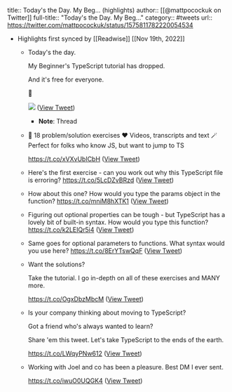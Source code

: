 title:: Today's the Day. My Beg... (highlights)
author:: [[@mattpocockuk on Twitter]]
full-title:: "Today's the Day. My Beg..."
category:: #tweets
url:: https://twitter.com/mattpocockuk/status/1575811782220054534

- Highlights first synced by [[Readwise]] [[Nov 19th, 2022]]
	- Today's the day.
	  
	  My Beginner's TypeScript tutorial has dropped.
	  
	  And it's free for everyone.
	  
	  🧵 
	  
	  ![](https://pbs.twimg.com/media/Fd5mx06XgAcIAvE.png) ([View Tweet](https://twitter.com/mattpocockuk/status/1575811782220054534))
		- **Note**: Thread
	- 🧙 18 problem/solution exercises
	  ❤️ Videos, transcripts and text
	  🪄 Perfect for folks who know JS, but want to jump to TS
	  
	  https://t.co/xVXvUbICbH ([View Tweet](https://twitter.com/mattpocockuk/status/1575811784958959619))
	- Here's the first exercise - can you work out why this TypeScript file is erroring? https://t.co/5LcDZvBRzd ([View Tweet](https://twitter.com/mattpocockuk/status/1575811824532217859))
	- How about this one? How would you type the params object in the function? https://t.co/mniM8hXTK1 ([View Tweet](https://twitter.com/mattpocockuk/status/1575811861341036546))
	- Figuring out optional properties can be tough - but TypeScript has a lovely bit of built-in syntax. How would you type this function? https://t.co/k2LEIQr5i4 ([View Tweet](https://twitter.com/mattpocockuk/status/1575811898628460544))
	- Same goes for optional parameters to functions. What syntax would you use here? https://t.co/8ErYTswQqF ([View Tweet](https://twitter.com/mattpocockuk/status/1575811936775983104))
	- Want the solutions?
	  
	  Take the tutorial. I go in-depth on all of these exercises and MANY more.
	  
	  https://t.co/OgxDbzMbcM ([View Tweet](https://twitter.com/mattpocockuk/status/1575811941981130753))
	- Is your company thinking about moving to TypeScript?
	  
	  Got a friend who's always wanted to learn?
	  
	  Share 'em this tweet. Let's take TypeScript to the ends of the earth.
	  
	  https://t.co/LWqyPNw612 ([View Tweet](https://twitter.com/mattpocockuk/status/1575812413114286080))
	- Working with Joel and co has been a pleasure. Best DM I ever sent.
	  
	  https://t.co/iwuO0UQGK4 ([View Tweet](https://twitter.com/mattpocockuk/status/1575814135647858693))